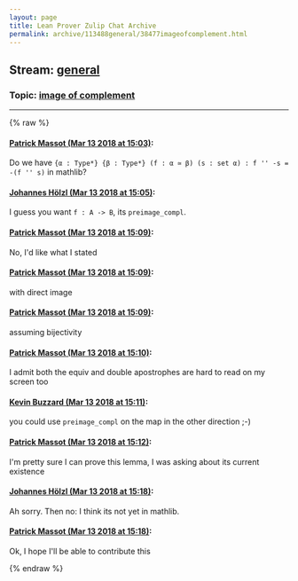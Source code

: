 ```yaml
---
layout: page
title: Lean Prover Zulip Chat Archive 
permalink: archive/113488general/38477imageofcomplement.html
---
```


## Stream: [general](index.html)
### Topic: [image of complement](38477imageofcomplement.html)

---


{% raw %}
#### [ Patrick Massot (Mar 13 2018 at 15:03)](https://leanprover.zulipchat.com/#narrow/stream/113488-general/topic/image%20of%20complement/near/123655801):
Do we have `{α : Type*} {β : Type*} (f : α ≃ β) (s : set α) : f '' -s = -(f '' s)` in mathlib?

#### [ Johannes Hölzl (Mar 13 2018 at 15:05)](https://leanprover.zulipchat.com/#narrow/stream/113488-general/topic/image%20of%20complement/near/123655882):
I guess you want `f : A -> B`, its `preimage_compl`.

#### [ Patrick Massot (Mar 13 2018 at 15:09)](https://leanprover.zulipchat.com/#narrow/stream/113488-general/topic/image%20of%20complement/near/123656012):
No, I'd like what I stated

#### [ Patrick Massot (Mar 13 2018 at 15:09)](https://leanprover.zulipchat.com/#narrow/stream/113488-general/topic/image%20of%20complement/near/123656014):
with direct image

#### [ Patrick Massot (Mar 13 2018 at 15:09)](https://leanprover.zulipchat.com/#narrow/stream/113488-general/topic/image%20of%20complement/near/123656016):
assuming bijectivity

#### [ Patrick Massot (Mar 13 2018 at 15:10)](https://leanprover.zulipchat.com/#narrow/stream/113488-general/topic/image%20of%20complement/near/123656081):
I admit both the equiv and double apostrophes are hard to read on my screen too

#### [ Kevin Buzzard (Mar 13 2018 at 15:11)](https://leanprover.zulipchat.com/#narrow/stream/113488-general/topic/image%20of%20complement/near/123656089):
you could use `preimage_compl` on the map in the other direction ;-)

#### [ Patrick Massot (Mar 13 2018 at 15:12)](https://leanprover.zulipchat.com/#narrow/stream/113488-general/topic/image%20of%20complement/near/123656124):
I'm pretty sure I can prove this lemma, I was asking about its current existence

#### [ Johannes Hölzl (Mar 13 2018 at 15:18)](https://leanprover.zulipchat.com/#narrow/stream/113488-general/topic/image%20of%20complement/near/123656345):
Ah sorry. Then no: I think its not yet in mathlib.

#### [ Patrick Massot (Mar 13 2018 at 15:18)](https://leanprover.zulipchat.com/#narrow/stream/113488-general/topic/image%20of%20complement/near/123656352):
Ok, I hope I'll be able to contribute this


{% endraw %}

